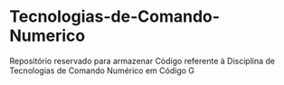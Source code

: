 # Tecnologias-de-Comando-Numerico
Repositório reservado para armazenar Código referente à Disciplina de Tecnologias de Comando Numérico em Código G
